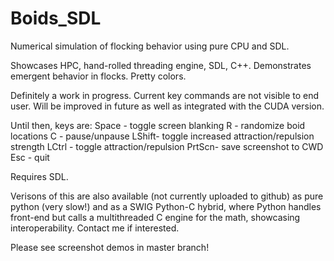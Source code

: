 # Boids_SDL
Numerical simulation of flocking behavior using pure CPU and SDL.

Showcases HPC, hand-rolled threading engine, SDL, C++. Demonstrates emergent behavior in flocks. Pretty colors.

Definitely a work in progress. Current key commands are not visible to end user. Will be improved in future
as well as integrated with the CUDA version.

Until then, keys are:
Space - toggle screen blanking
R     - randomize boid locations
C     - pause/unpause
LShift- toggle increased attraction/repulsion strength
LCtrl - toggle attraction/repulsion
PrtScn- save screenshot to CWD
Esc   - quit

Requires SDL.

Verisons of this are also available (not currently uploaded to github) as pure python (very slow!) and as a SWIG Python-C
hybrid, where Python handles front-end but calls a multithreaded C engine for the math, showcasing interoperability. Contact
me if interested.

Please see screenshot demos in master branch!
